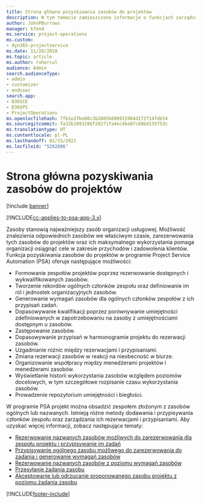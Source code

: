 ```yaml
---
title: Strona główna pozyskiwania zasobów do projektów
description: W tym temacie zamieszczono informacje o funkcjach zarządzania zasobami w programie Project Service Automation (PSA) dostępnym w ramach rozwiązania Dynamics 365.
author: JohnPBurrows
manager: kfend
ms.service: project-operations
ms.custom:
- dyn365-projectservice
ms.date: 11/28/2018
ms.topic: article
ms.author: ruhercul
audience: Admin
search.audienceType:
- admin
- customizer
- enduser
search.app:
- D365CE
- D365PS
- ProjectOperations
ms.openlocfilehash: 7fb1e2fbe08c3b2885b690915904d172f14fdb54
ms.sourcegitcommit: fa32b1893286f20271fa4ec4be8fc68bd135f53c
ms.translationtype: HT
ms.contentlocale: pl-PL
ms.lasthandoff: 02/15/2021
ms.locfileid: "5282886"
---
```

# <a name="resourcing-projects-home-page"></a>Strona główna pozyskiwania zasobów do projektów

[!include [banner](../includes/psa-now-project-operations.md)]

[!INCLUDE[cc-applies-to-psa-app-3.x](../includes/cc-applies-to-psa-app-3x.md)]

Zasoby stanowią najważniejszy zasób organizacji usługowej. Możliwość znalezienia odpowiednich zasobów we właściwym czasie, zarezerwowania tych zasobów do projektów oraz ich maksymalnego wykorzystania pomaga organizacji osiągnąć cele w zakresie przychodów i zadowolenia klientów. Funkcja pozyskiwania zasobów do projektów w programie Project Service Automation (PSA) oferuje następujące możliwości:

- Formowanie zespołów projektów poprzez rezerwowanie dostępnych i wykwalifikowanych zasobów.
- Tworzenie rekordów ogólnych członków zespołu oraz definiowanie im ról i jednostek organizacyjnych zasobów.
- Generowanie wymagań zasobów dla ogólnych członków zespołów z ich przypisań zadań.
- Dopasowywanie kwalifikacji poprzez porównywanie umiejętności zdefiniowanych w zapotrzebowaniu na zasoby z umiejętnościami dostępnym u zasobów.
- Zastępowanie zasobów.
- Dopasowywanie przypisań w harmonogramie projektu do rezerwacji zasobów.
- Uzgadnianie różnic między rezerwacjami i przypisaniami.
- Zmiana rezerwacji zasobów w reakcji na nieobecność w biurze.
- Organizowanie współpracy między menedżerami projektów i menedżerami zasobów.
- Wyświetlanie historii wykorzystania zasobów względem poziomów docelowych, w tym szczegółowe rozpisanie czasu wykorzystania zasobów.
- Prowadzenie repozytorium umiejętności i biegłości.


W programie PSA projekt można obsadzić zespołem złożonym z zasobów ogólnych lub nazwanych. Istnieją różne metody dodawania i przypisywania członków zespołu oraz zarządzania ich rezerwacjami i przypisaniami. Aby uzyskać więcej informacji, zobacz następujące tematy:

- [Rezerwowanie nazwanych zasobów możliwych do zarezerwowania dla zespołu projektu i przypisywanie im zadań](assign-named-bookable-resource.md)
- [Przypisywanie ogólnego zasobu możliwego do zarezerwowania do zadania i generowanie wymagań zasobów](assign-generic-bookable-resource.md)
- [Rezerwowanie nazwanych zasobów z poziomu wymagań zasobów](book-named-resource.md)
- [Przesyłanie żądania zasobu](submit-resource-request.md)
- [Akceptowanie lub odrzucanie proponowanego zasobu projektu z poziomu żądania zasobu](accept-reject-proposed-resource.md)


[!INCLUDE[footer-include](../includes/footer-banner.md)]